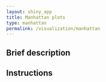 ```yaml
---
layout: shiny_app
title: Manhattan plots
type: manhattan
permalink: /visualization/manhattan
---
```

## Brief description


## Instructions 
